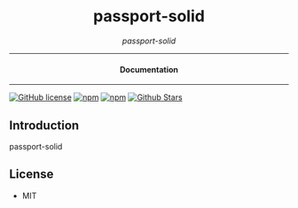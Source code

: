 

<div align="center">  
  <h1>passport-solid</h1>
</div>

<div align="center">  
<i>passport-solid</i>
</div>

---

<div align="center">
<h4>Documentation</h4>
</div>

---

[![GitHub license](https://img.shields.io/badge/license-MIT-blue.svg)](https://github.com/solid-lite/passport-solid/blob/gh-pages/LICENSE)
[![npm](https://img.shields.io/npm/v/passport-solid)](https://npmjs.com/package/passport-solid)
[![npm](https://img.shields.io/npm/dw/passport-solid.svg)](https://npmjs.com/package/passport-solid)
[![Github Stars](https://img.shields.io/github/stars/solid-lite/passport-solid.svg)](https://github.com/solid-lite/passport-solid/)

## Introduction

passport-solid

## License

- MIT
